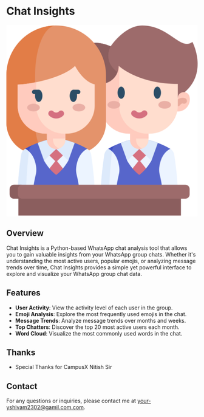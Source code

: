# Chat Insights

![Chat Insights Banner](img/students.PNG)



## Overview
Chat Insights is a Python-based WhatsApp chat analysis tool that allows you to gain valuable insights from your WhatsApp group chats. Whether it's understanding the most active users, popular emojis, or analyzing message trends over time, Chat Insights provides a simple yet powerful interface to explore and visualize your WhatsApp group chat data.

## Features
- **User Activity**: View the activity level of each user in the group.
- **Emoji Analysis**: Explore the most frequently used emojis in the chat.
- **Message Trends**: Analyze message trends over months and weeks.
- **Top Chatters**: Discover the top 20 most active users each month.
- **Word Cloud**: Visualize the most commonly used words in the chat.

## Thanks
- Special Thanks for CampusX Nitish Sir 

## Contact
For any questions or inquiries, please contact me at your-yshivam2302@gamil.com.com.